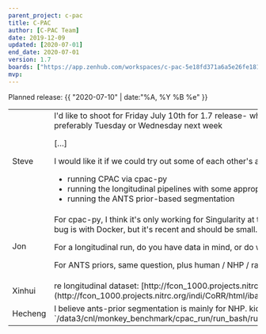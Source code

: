 ```yaml
---
parent_project: c-pac
title: C-PAC
author: [C-PAC Team]
date: 2019-12-09
updated: [2020-07-01]
end_date: 2020-07-01
version: 1.7
boards: ["https://app.zenhub.com/workspaces/c-pac-5e18fd371a6a5e26fe181e0f/board?repos=4733263,6067619,128152404,187101737,237050721,232425128"]
mvp: 
---
```


Planned release: {{ "2020-07-10" | date:"%A, %Y %B %e" }}

<!--more-->

<table class="conversation"><tr><td>Steve</td><td markdown="1">
I'd like to shoot for Friday July 10th for 1.7 release- which means code locked by preferably Tuesday or Wednesday next week

[…]

I would like it if we could try out some of each other's additions to start sanity checking:
* running CPAC via cpac-py
* running the longitudinal pipelines with some appropriate data
* running the ANTS prior-based segmentation
</td></tr><tr><td>Jon</td><td markdown="1">
For cpac-py, I think it's only working for Singularity at the moment. I'm not sure what the bug is with Docker, but it's recent and should be small. I can prioritize fixing it.

For a longitudinal run, do you have data in mind, or do we need to find some?

For ANTS priors, same question, plus human / NHP / rat?
</td></tr><tr><td>Xinhui</td><td markdown="1">
re longitudinal dataset: [http://fcon_1000.projects.nitrc.org/indi/CoRR/html/ibatrt.html](http://fcon_1000.projects.nitrc.org/indi/CoRR/html/ibatrt.html)
</td></tr><tr><td>Hecheng</td><td markdown="1">
I believe ants-prior segmentation is mainly for NHP. kick off 3 subjects oxford site data. `/data3/cnl/monkey_benchmark/cpac_run/run_bash/run_monkey_ants_priors_seg_0701.sh`
</td></tr></table>
